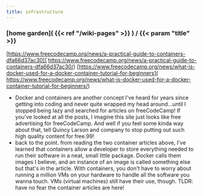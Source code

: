 ```yaml
---
title: infrastructure
---
```

### [home garden]( {{< ref "/wiki-pages" >}} ) / {{< param "title" >}}

[https://www.freecodecamp.org/news/a-practical-guide-to-containers-dfa66d37ac30](
https://www.freecodecamp.org/news/a-practical-guide-to-containers-dfa66d37ac30/)
[https://www.freecodecamp.org/news/what-is-docker-used-for-a-docker-container-tutorial-for-beginners](
https://www.freecodecamp.org/news/what-is-docker-used-for-a-docker-container-tutorial-for-beginners/)
- Docker and containers are another concept I've heard for years since getting into coding and never quite wrapped 
my head around...until I stopped being lazy and searched for articles on freeCodeCamp! If you've looked at all 
the posts, I imagine this site just looks like free advertising for freeCodeCamp. And well if you feel some kinda 
way about that, tell Quincy Larson and company to stop putting out such high quality content for free.99!
- back to the point. from reading the two container articles above, I've learned that containers allow a developer
to store everything needed to run their software in a neat, small little package. Docker calls them images I 
believe, and an instance of an image is called something else but that's in the article. With containers, you don't
have to worry about running a million VMs on your hardware to handle all the software you wanna touch. VMs (virtual 
machines) still have their use, though. TLDR: have no fear the container articles are here!
